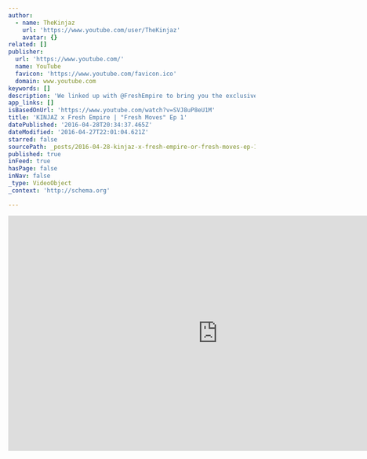 ```yaml
---
author:
  - name: TheKinjaz
    url: 'https://www.youtube.com/user/TheKinjaz'
    avatar: {}
related: []
publisher:
  url: 'https://www.youtube.com/'
  name: YouTube
  favicon: 'https://www.youtube.com/favicon.ico'
  domain: www.youtube.com
keywords: []
description: 'We linked up with @FreshEmpire to bring you the exclusive Fresh Moves Dance Challenge. Enter for your chance to come kick it with us! Check the link to be apart of the challenge and show us your moves: http://bit.ly/226XOt0 Choreography: Vinh Nguyen Performed by: Anthony Lee, Pat Cruz, Ben Chung, Jawn Ha, Josh Kim Filmed/Edited by: Jon Shih & Nick Kim Go forth, and join the #ARMYofKIN on our social media!'
app_links: []
isBasedOnUrl: 'https://www.youtube.com/watch?v=SVJ8uP8eU1M'
title: 'KINJAZ x Fresh Empire | "Fresh Moves" Ep 1'
datePublished: '2016-04-28T20:34:37.465Z'
dateModified: '2016-04-27T22:01:04.621Z'
starred: false
sourcePath: _posts/2016-04-28-kinjaz-x-fresh-empire-or-fresh-moves-ep-1.md
published: true
inFeed: true
hasPage: false
inNav: false
_type: VideoObject
_context: 'http://schema.org'

---
```

<iframe src="https://cdn.embedly.com/widgets/media.html?src=https%3A%2F%2Fwww.youtube.com%2Fembed%2FSVJ8uP8eU1M%3Ffeature%3Doembed&amp;url=https%3A%2F%2Fwww.youtube.com%2Fwatch%3Fv%3DSVJ8uP8eU1M&amp;image=https%3A%2F%2Fi.ytimg.com%2Fvi%2FSVJ8uP8eU1M%2Fhqdefault.jpg&amp;key=b7d04c9b404c499eba89ee7072e1c4f7&amp;type=text%2Fhtml&amp;schema=youtube" width="854" height="480" scrolling="no" frameborder="0" allowfullscreen="" style=""></iframe>
